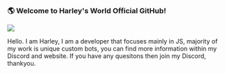 ### 🌎 Welcome to Harley's World Official GitHub!

![](https://komarev.com/ghpvc/?username=HarleysWorld&label=Views&color=lightgrey)

Hello. I am Harley, I am a developer that focuses mainly in JS, majority of my work is unique custom bots, you can find more information within my Discord and website. If you have any quesitons then join my Discord, thankyou. 

